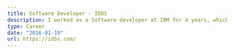 ```yaml
---
title: Software Developer - IDBS
description: I worked as a Software developer at IBM for 4 years, which gave me my start in tech 😊. Commercial experience writing enterprise Java applications as well as Web Technologies including Web Components.
type: Career
date: "2016-01-19"
url: https://idbs.com/
---
```

